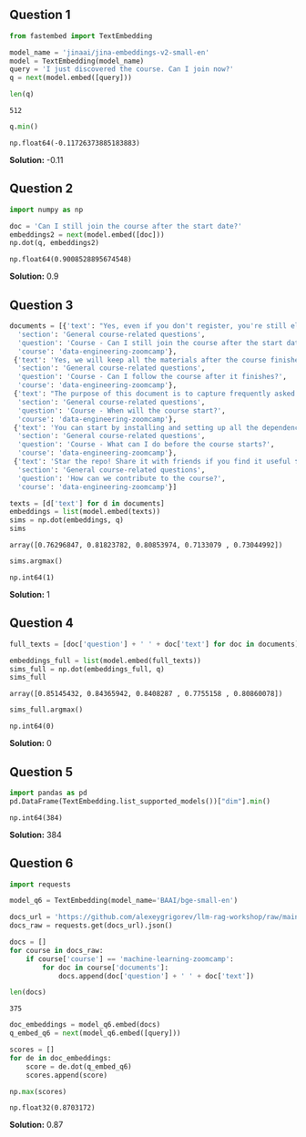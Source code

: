 ## Question 1

```python
from fastembed import TextEmbedding
```

```python
model_name = 'jinaai/jina-embeddings-v2-small-en'
model = TextEmbedding(model_name)
query = 'I just discovered the course. Can I join now?'
q = next(model.embed([query]))

len(q)
```

    512

```python
q.min()
```

    np.float64(-0.11726373885183883)

**Solution:** -0.11

## Question 2

```python
import numpy as np
```

```python
doc = 'Can I still join the course after the start date?'
embeddings2 = next(model.embed([doc]))
np.dot(q, embeddings2)
```

    np.float64(0.9008528895674548)

**Solution:** 0.9

## Question 3

```python
documents = [{'text': "Yes, even if you don't register, you're still eligible to submit the homeworks.\nBe aware, however, that there will be deadlines for turning in the final projects. So don't leave everything for the last minute.",
  'section': 'General course-related questions',
  'question': 'Course - Can I still join the course after the start date?',
  'course': 'data-engineering-zoomcamp'},
 {'text': 'Yes, we will keep all the materials after the course finishes, so you can follow the course at your own pace after it finishes.\nYou can also continue looking at the homeworks and continue preparing for the next cohort. I guess you can also start working on your final capstone project.',
  'section': 'General course-related questions',
  'question': 'Course - Can I follow the course after it finishes?',
  'course': 'data-engineering-zoomcamp'},
 {'text': "The purpose of this document is to capture frequently asked technical questions\nThe exact day and hour of the course will be 15th Jan 2024 at 17h00. The course will start with the first  “Office Hours'' live.1\nSubscribe to course public Google Calendar (it works from Desktop only).\nRegister before the course starts using this link.\nJoin the course Telegram channel with announcements.\nDon’t forget to register in DataTalks.Club's Slack and join the channel.",
  'section': 'General course-related questions',
  'question': 'Course - When will the course start?',
  'course': 'data-engineering-zoomcamp'},
 {'text': 'You can start by installing and setting up all the dependencies and requirements:\nGoogle cloud account\nGoogle Cloud SDK\nPython 3 (installed with Anaconda)\nTerraform\nGit\nLook over the prerequisites and syllabus to see if you are comfortable with these subjects.',
  'section': 'General course-related questions',
  'question': 'Course - What can I do before the course starts?',
  'course': 'data-engineering-zoomcamp'},
 {'text': 'Star the repo! Share it with friends if you find it useful ❣️\nCreate a PR if you see you can improve the text or the structure of the repository.',
  'section': 'General course-related questions',
  'question': 'How can we contribute to the course?',
  'course': 'data-engineering-zoomcamp'}]
```

```python
texts = [d['text'] for d in documents]
embeddings = list(model.embed(texts))
sims = np.dot(embeddings, q)
sims
```

    array([0.76296847, 0.81823782, 0.80853974, 0.7133079 , 0.73044992])

```python
sims.argmax()
```

    np.int64(1)

**Solution:** 1

## Question 4

```python
full_texts = [doc['question'] + ' ' + doc['text'] for doc in documents]
```

```python
embeddings_full = list(model.embed(full_texts))
sims_full = np.dot(embeddings_full, q)
sims_full
```

    array([0.85145432, 0.84365942, 0.8408287 , 0.7755158 , 0.80860078])

```python
sims_full.argmax()
```

    np.int64(0)

**Solution:** 0

## Question 5

```python
import pandas as pd
pd.DataFrame(TextEmbedding.list_supported_models())["dim"].min()
```

    np.int64(384)

**Solution:** 384

## Question 6

```python
import requests

model_q6 = TextEmbedding(model_name='BAAI/bge-small-en')

docs_url = 'https://github.com/alexeygrigorev/llm-rag-workshop/raw/main/notebooks/documents.json'
docs_raw = requests.get(docs_url).json()

docs = []
for course in docs_raw:
    if course['course'] == 'machine-learning-zoomcamp':
        for doc in course['documents']:
            docs.append(doc['question'] + ' ' + doc['text'])

len(docs)
```

    375

```python
doc_embeddings = model_q6.embed(docs)
q_embed_q6 = next(model_q6.embed([query]))
```

```python
scores = []
for de in doc_embeddings:
    score = de.dot(q_embed_q6)
    scores.append(score)
```

```python
np.max(scores)
```

    np.float32(0.8703172)

**Solution:** 0.87
